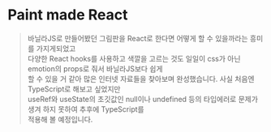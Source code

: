 # Paint made React
> 바닐라JS로 만들어봤던 그림판을 React로 한다면 어떻게 할 수 있을까라는 흥미를 가지게되었고  
> 다양한 React hooks를 사용하고 색깔을 고르는 것도 일일이 css가 아닌 emotion의 props로 줘서 바닐라JS보다 쉽게  
> 할 수 있을 거 같아 많은 인터넷 자료들을 찾아보며 완성했습니다. 사실 처음엔 TypeScript로 해보고 싶었지만  
> useRef와 useState의 초깃값인 null이나 undefined 등의 타입에러로 문제가 생겨 하지 못하여 추후에 TypeScript를  
> 적용해 볼 예정입니다.
